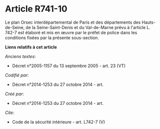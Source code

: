 # Article R741-10

Le plan Orsec interdépartemental de Paris et des départements des Hauts-de-Seine, de la Seine-Saint-Denis et du Val-de-Marne
prévu à l'article L. 742-7 est élaboré et mis en œuvre par le préfet de police dans les conditions fixées par la présente
sous-section.

**Liens relatifs à cet article**

_Anciens textes_:

  - Décret n°2005-1157 du 13 septembre 2005 - art. 23 (VT)

_Codifié par_:

  - Décret n°2014-1253 du 27 octobre 2014 - art.

_Créé par_:

  - Décret n°2014-1253 du 27 octobre 2014 - art.

_Cite_:

  - Code de la sécurité intérieure - art. L742-7 (V)
